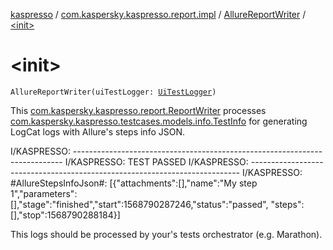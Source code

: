 [kaspresso](../../index.md) / [com.kaspersky.kaspresso.report.impl](../index.md) / [AllureReportWriter](index.md) / [&lt;init&gt;](./-init-.md)

# &lt;init&gt;

`AllureReportWriter(uiTestLogger: `[`UiTestLogger`](../../com.kaspersky.kaspresso.logger/-ui-test-logger.md)`)`

This [com.kaspersky.kaspresso.report.ReportWriter](../../com.kaspersky.kaspresso.report/-report-writer/index.md) processes [com.kaspersky.kaspresso.testcases.models.info.TestInfo](../../com.kaspersky.kaspresso.testcases.models.info/-test-info/index.md)
for generating LogCat logs with Allure's steps info JSON.

I/KASPRESSO: ---------------------------------------------------------------------------
I/KASPRESSO: TEST PASSED
I/KASPRESSO: ---------------------------------------------------------------------------
I/KASPRESSO: #AllureStepsInfoJson#: [{"attachments":[],"name":"My step 1","parameters":[],"stage":"finished","start":1568790287246,"status":"passed", "steps":[],"stop":1568790288184}]

This logs should be processed by your's tests orchestrator (e.g. Marathon).

